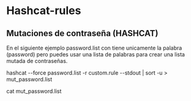 # Hashcat-rules

## Mutaciones de contraseña (HASHCAT)

En el siguiente ejemplo password.list con tiene unicamente la palabra (password) pero puedes usar una lista de palabras para crear una lista mutada de contraseñas.


hashcat --force password.list -r custom.rule --stdout | sort -u > mut_password.list

cat mut_password.list
